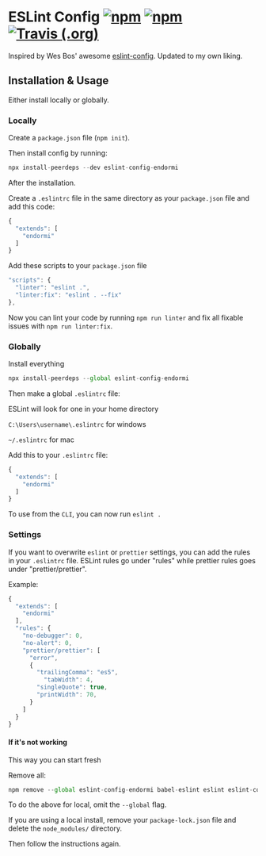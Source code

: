 #  ESLint Config [![npm](https://img.shields.io/npm/v/eslint-config-endormi?color=blue)](https://www.npmjs.com/package/eslint-config-endormi) [![npm](https://img.shields.io/npm/dt/eslint-config-endormi)](https://www.npmjs.com/package/eslint-config-endormi) [![Travis (.org)](https://img.shields.io/travis/endormi/eslint-config-endormi)](https://travis-ci.org/endormi/eslint-config-endormi)

Inspired by Wes Bos' awesome [eslint-config](https://github.com/wesbos/eslint-config-wesbos). Updated to my own liking.

## Installation & Usage

Either install locally or globally.

### Locally

Create a `package.json` file (`npm init`).

Then install config by running:

```js
npx install-peerdeps --dev eslint-config-endormi
```

After the installation.

Create a `.eslintrc` file in the same directory as your `package.json` file and add this code:

```js
{
  "extends": [
    "endormi"
  ]
}
```

Add these scripts to your `package.json` file

```js
"scripts": {
  "linter": "eslint .",
  "linter:fix": "eslint . --fix"
},
```

Now you can lint your code by running `npm run linter` and fix all fixable issues with `npm run linter:fix`.

### Globally

Install everything

```js
npx install-peerdeps --global eslint-config-endormi
```

Then make a global `.eslintrc` file:

ESLint will look for one in your home directory

`C:\Users\username\.eslintrc` for windows

`~/.eslintrc` for mac

Add this to your `.eslintrc` file:

```js
{
  "extends": [
    "endormi"
  ]
}
```

To use from the `CLI`, you can now run `eslint .`

### Settings

If you want to overwrite `eslint` or `prettier` settings, you can add the rules in your `.eslintrc` file. ESLint rules go under "rules" while prettier rules goes under "prettier/prettier".

Example:

```js
{
  "extends": [
    "endormi"
  ],
  "rules": {
    "no-debugger": 0,
    "no-alert": 0,
    "prettier/prettier": [
      "error",
      {
        "trailingComma": "es5",
	      "tabWidth": 4,
        "singleQuote": true,
        "printWidth": 70,
      }
    ]
  }
}
```

#### If it's not working

This way you can start fresh

Remove all:

```js
npm remove --global eslint-config-endormi babel-eslint eslint eslint-config-prettier eslint-config-airbnb eslint-plugin-html eslint-plugin-prettier eslint-plugin-import eslint-plugin-react prettier
```
To do the above for local, omit the `--global` flag.

If you are using a local install, remove your `package-lock.json` file and delete the `node_modules/` directory.

Then follow the instructions again.